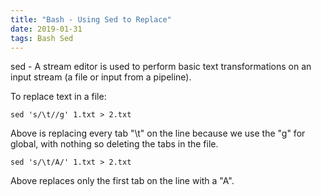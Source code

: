 ```yaml
---
title: "Bash - Using Sed to Replace"
date: 2019-01-31
tags: Bash Sed
---
```




sed - A stream editor is used to perform basic text transformations on an input stream (a file or input from a pipeline).

To replace text in a file:

```
sed 's/\t//g' 1.txt > 2.txt
```

Above is replacing every tab "\t" on the line because we use the "g" for global, with nothing so deleting the tabs in the file.

```
sed 's/\t/A/' 1.txt > 2.txt
```

Above replaces only the first tab on the line with a "A".


